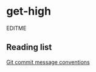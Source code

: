# get-high
EDITME

## Reading list
[Git commit message conventions](http://chris.beams.io/posts/git-commit/)